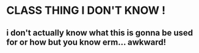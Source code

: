 # CLASS THING I DON'T KNOW !
## i don't actually know what this is gonna be used for or how but you know erm... awkward!
